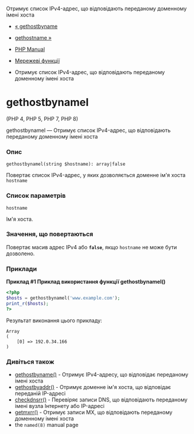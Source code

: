 Отримує список IPv4-адрес, що відповідають переданому доменному імені хоста

-   [« gethostbyname](function.gethostbyname.html)
    
-   [gethostname »](function.gethostname.html)
    
-   [PHP Manual](index.html)
    
-   [Мережеві функції](ref.network.html)
    
-   Отримує список IPv4-адрес, що відповідають переданому доменному імені хоста
    

# gethostbynamel

(PHP 4, PHP 5, PHP 7, PHP 8)

gethostbynamel — Отримує список IPv4-адрес, що відповідають переданому доменному імені хоста

### Опис

```methodsynopsis
gethostbynamel(string $hostname): array|false
```

Повертає список IPv4-адрес, у яких дозволяється доменне ім'я хоста `hostname`

### Список параметрів

`hostname`

Ім'я хоста.

### Значення, що повертаються

Повертає масив адрес IPv4 або **`false`**, якщо `hostname` не може бути дозволено.

### Приклади

**Приклад #1 Приклад використання функції **gethostbynamel()****

```php
<?php
$hosts = gethostbynamel('www.example.com');
print_r($hosts);
?>
```

Результат виконання цього прикладу:

```
Array
(
    [0] => 192.0.34.166
)
```

### Дивіться також

-   [gethostbyname()](function.gethostbyname.html) - Отримує IPv4-адресу, що відповідає переданому імені хоста
-   [gethostbyaddr()](function.gethostbyaddr.html) - Отримує доменне ім'я хоста, що відповідає переданій IP-адресі
-   [checkdnsrr()](function.checkdnsrr.html) - Перевіряє записи DNS, що відповідають переданому імені вузла Інтернету або IP-адресі
-   [getmxrr()](function.getmxrr.html) - Отримує записи MX, що відповідають переданому доменному імені хоста
-   the `named(8)` manual page